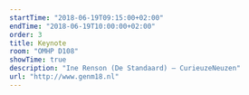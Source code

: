 ```yaml
---
startTime: "2018-06-19T09:15:00+02:00"
endTime: "2018-06-19T10:00:00+02:00"
order: 3
title: Keynote
room: "OMHP D108"
showTime: true
description: "Ine Renson (De Standaard) – CurieuzeNeuzen"
url: "http://www.genm18.nl"
---
```

